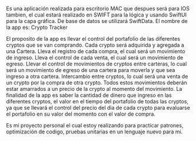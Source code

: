 Es una aplicación realizada para escritorio MAC que despues será para IOS tambien, el cual estará realizado en SWIFT para la lógica  y usando SwiftUI para la capa gráfica.
De base de datos se utilizará  SwiftData.
El nombre de la app es: Crypto Tracker

El proposito de la app es llevar el control del portafolio de las diferentes cryptos que se van comprando.
Cada crypto será adquirida y agregada a una Cartera.
Lleva el registro de cada compra, el cual será un movimiento de ingreso.
Lleva el control de cada venta, el cual será un movimiento de egreso.
Llevar el control de movimientos de cryptos entre carteras, lo cual será un movimiento de egreso de una cartera para moverla y que sea ingreso a otra cartera.
Intercambio entre cryptos, lo cual será una venta de un crypto por la compra de otra crypto.
Todos estos movimientos deberán estar amarrados a un precio de la crypto al momento del movimiento.
La finalidad de la app es saber la cantidad de dinero que ingreso en las diferentes cryptos, el valor en el tiempo del portafolio de todas las cryptos, ya que se llevará el control del precio del dia de cada crypto para evaluarse el portafolio en su valor del momento con el valor de compra.

Es mi proyecto personal el cual estoy realizando para practicar patrones, optimización de codigo, pruebas unitarias en un lenguaje nuevo para mi.
